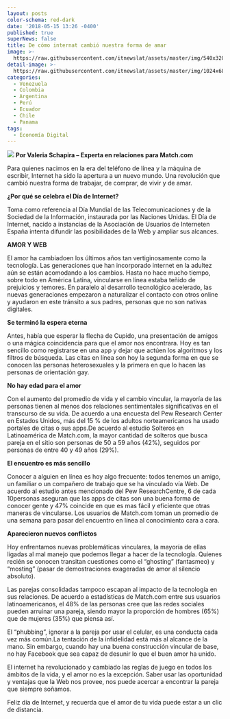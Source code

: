 ```yaml
---
layout: posts
color-schema: red-dark
date: '2018-05-15 13:26 -0400'
published: true
superNews: false
title: De cómo internat cambió nuestra forma de amar
image: >-
  https://raw.githubusercontent.com/itnewslat/assets/master/img/540x320/Internet-p.jpg
detail-image: >-
  https://raw.githubusercontent.com/itnewslat/assets/master/img/1024x680/Internet-g.jpg
categories:
  - Venezuela
  - Colombia
  - Argentina
  - Perú
  - Ecuador
  - Chile
  - Panama
tags:
  - Economía Digital
---
```

![](https://encrypted-tbn0.gstatic.com/images?q=tbn:ANd9GcSmsV9M1eB8HtMkzFJLKSfAXz7WabcDnXufQrrcVcvYkURWBPLH)
**Por Valeria Schapira – Experta en relaciones para Match.com**

Para quienes nacimos en la era del teléfono de línea y la máquina de escribir, Internet ha sido la apertura a un nuevo mundo. Una revolución que cambió nuestra forma de trabajar, de comprar, de vivir y de amar.

**¿Por qué se celebra el Día de Internet?**

Toma como referencia al Día Mundial de las Telecomunicaciones y de la Sociedad de la Información, instaurada por las Naciones Unidas. El Día de Internet, nacido a instancias de la Asociación de Usuarios de Interneten España intenta difundir las posibilidades de la Web y ampliar sus alcances.

**AMOR Y WEB**

El amor ha cambiadoen los últimos años tan vertiginosamente como la tecnología. Las generaciones que han incorporado internet en la adultez aún se están acomodando a los cambios. Hasta no hace mucho tiempo, sobre todo en América Latina, vincularse en línea estaba teñido de prejuicios y temores. 
En paralelo al desarrollo tecnológico acelerado, las nuevas generaciones empezaron a naturalizar el contacto con otros online y ayudaron en este tránsito a sus padres, personas que no son nativas digitales. 

**Se terminó la espera eterna**

Antes, había que esperar la flecha de Cupido, una presentación de amigos o una mágica coincidencia para que el amor nos encontrara. Hoy es tan sencillo como registrarse en una app y dejar que actúen los algoritmos y los filtros de búsqueda. Las citas en línea son hoy la segunda forma en que se conocen las personas heterosexuales y la primera en que lo hacen las personas de orientación gay.

**No hay edad para el amor**

Con el aumento del promedio de vida y el cambio vincular, la mayoría de las personas tienen al menos dos relaciones sentimentales significativas en el transcurso de su vida. De acuerdo a una encuesta del Pew Research Center en Estados Unidos, más del 15 % de los adultos norteamericanos ha usado portales de citas o sus apps.De acuerdo al estudio Solteros en Latinoamérica de Match.com, la mayor cantidad de solteros que busca pareja en el sitio son personas de 50 a 59 años (42%), seguidos por personas de entre 40 y 49 años (29%).

**El encuentro es más sencillo**

Conocer a alguien en línea es hoy algo frecuente: todos tenemos un amigo, un familiar o un compañero de trabajo que se ha vinculado vía Web. De acuerdo al estudio antes mencionado del Pew ResearchCentre, 6 de cada 10personas aseguran que las apps de citas son una buena forma de conocer gente y 47% coincide en que es mas fácil y eficiente que otras maneras de vincularse. Los usuarios de Match.com toman un promedio de una semana para pasar del encuentro en línea al conocimiento cara a cara.

**Aparecieron nuevos conflictos**

Hoy enfrentamos nuevas problemáticas vinculares, la mayoría de ellas ligadas al mal manejo que podemos llegar a hacer de la tecnología. Quienes recién se conocen transitan cuestiones como el “ghosting” (fantasmeo) y “mosting” (pasar de demostraciones exageradas de amor al silencio absoluto).

Las parejas consolidadas tampoco escapan al impacto de la tecnología en sus relaciones. De acuerdo a estadísticas de Match.com entre sus usuarios latinoamericanos, el 48% de las personas cree que las redes sociales pueden arruinar una pareja, siendo mayor la proporción de hombres (65%) que de mujeres (35%) que piensa así. 

El “phubbing”, ignorar a la pareja por usar el celular, es una conducta cada vez más común.La tentación de la infidelidad está más al alcance de la mano. Sin embargo, cuando hay una buena construcción vincular de base, no hay Facebook que sea capaz de desunir lo que el buen amor ha unido.

El internet ha revolucionado y cambiado las reglas de juego en todos los ámbitos de la vida, y el amor no es la excepción. Saber usar las oportunidad y ventajas que la Web nos provee, nos puede acercar a encontrar la pareja que siempre soñamos.

Feliz día de Internet, y recuerda que el amor de tu vida puede estar a un clic de distancia.